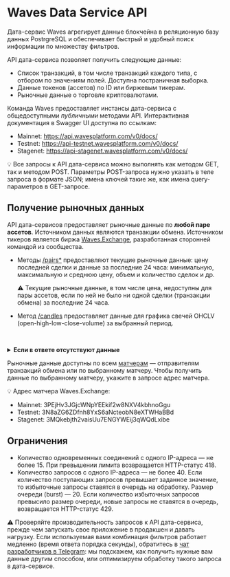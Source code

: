 # Waves Data Service API

Дата-сервис Waves агрегирует данные блокчейна в реляционную базу данных PostrgreSQL и обеспечивает быстрый и удобный поиск информации по множеству фильтров.

API дата-сервиса позволяет получить следующие данные:

* Список транзакций, в том числе транзакций каждого типа, с отбором по значениям полей. Доступна постраничная выборка.
* Данные токенов (ассетов) по ID или биржевым тикерам.
* Рыночные данные о торговле криптовалютами.

Команда Waves предоставляет инстансы дата-сервиса с общедоступными *публичными* методами API. Интерактивная документация в Swagger UI доступна по ссылкам:
* Mainnet: <https://api.wavesplatform.com/v0/docs/>
* Testnet: <https://api-testnet.wavesplatform.com/v0/docs/>
* Stagenet: <https://api-stagenet.wavesplatform.com/v0/docs/>

:bulb: Все запросы к API дата-сервиса можно выполнять как методом GET, так и методом POST. Параметры POST-запроса нужно указать в теле запроса в формате JSON; имена ключей такие же, как имена query-параметров в GET-запросе.

## Получение рыночных данных

API дата-сервисов предоставляет рыночные данные по **любой паре ассетов**. Источником данных являются транзакции обмена. Источником тикеров является биржа [Waves.Exchange](https://waves.exchange/), разработанная сторонней командой из сообщества.

* Методы [/pairs*](https://api.wavesplatform.com/v0/docs/#/pairs) предоставляют текущие рыночные данные: цену последней сделки и данные за последние 24 часа: минимальную, максимальную и среднюю цену, объем и количество сделок и др.

   :warning: Текущие рыночные данные, в том числе цена, недоступны для пары ассетов, если по ней не было ни одной сделки (транзакции обмена) за последние 24 часа.

* Метод [/candles](https://api.wavesplatform.com/v0/docs/#/candles) предоставляет данные для графика свечей OHCLV (open-high-low-close-volume) за выбранный период.

<br><details>
   <summary><b>Если в ответе отсутствуют данные</b></summary>

Если методы возвращают по выбранной паре `{amountAsset}/{priceAsset}` null или Not found, причины могут быть следующие:

1. Ассеты указаны в запросе в неправильном порядке. Необходимо определить, какой из ассетов является amount-ассетом (базовой валютой), а какой — price-ассетом (валютой котировки):
   * Вы можете посмотреть пары ассетов в приложении Waves.Exchange ([для Mainnet](https://waves.exchange/), [Testnet](https://testnet.waves.exchange/) или [Stagenet](https://stagenet.waves.exchange/)). Первый ассет в паре — это amount-ассет, второй — price-ассет.

      ![](./_assets/asset-pair.png)

   * Вы также можете определить пары с помощью метода `GET /matcher/settings` API матчера ([для Mainnet](https://matcher.waves.exchange), [Testnet](https://matcher-testnet.waves.exchange) или [Stagenet](https://matcher-stagenet.waves.exchange)):
      * Если оба ассета есть в списке `priceAssets`, price-ассетом является тот, который следует первым.
      * Если в списке есть только один ассет из пары, он и является price-ассетом.
      * Если обоих ассетов нет в списке, их ID в байтовом представлении нужно отсортировать лексикографически: первый (наименьший) является price-ассетом.

   Подробнее см. раздел [Matcher API](https://docs.waves.exchange/ru/waves-matcher/matcher-api) документации Waves.Exchange.

2. Не было транзакций обмена в тот период, за который метод предоставляет данные (последние 24 часа для методов `/pairs*`). Проверить это можно с помощью метода [GET ​/transactions​/exchange](https://api.wavesplatform.com/v0/docs/#/transactions/searchTxsExchange), получив, например, 10 последних транзакций обмена по этой паре.
</details>

Рыночные данные доступны по всем [матчерам](https://docs.waves.exchange/ru/waves-matcher/) — отправителям транзакций обмена или по выбранному матчеру. Чтобы получить данные по выбранному матчеру, укажите в запросе адрес матчера.

:bulb: Адрес матчера Waves.Exchange:
* Mainnet: 3PEjHv3JGjcWNpYEEkif2w8NXV4kbhnoGgu
* Testnet: 3N8aZG6ZDfnh8YxS6aNcteobN8eXTWHaBBd
* Stagenet: 3MQkebjth2vaisUu7ENGYWEij3qWQdLxibe

## Ограничения

* Количество одновременных соединений с одного IP-адреса — не более 15. При превышении лимита возвращается HTTP-статус 418.
* Количество запросов с одного IP-адреса — не более 40. Если количество поступающих запросов превышает заданное значение, то избыточные запросы ставятся в очередь на обработку. Размер очереди (burst) — 20. Если количество избыточных запросов превысило размер очереди, новые запросы не ставятся в очередь, возвращается HTTP-статус  429.

:warning: Проверяйте производительность запросов к API дата-сервиса, прежде чем запускать свое приложение в продакшен и давать нагрузку. Если используемая вами комбинация фильтров работает медленно (время ответа порядка секунды), обратитесь в [чат разработчиков в Telegram](https://t.me/waves_ride_dapps_dev): мы подскажем, как получить нужные вам данные другим способом, или оптимизируем обработку такого запроса в дата-сервисе.
